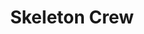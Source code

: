 ---
title: Skeleton Crew
poster: 'skeleton-crew.jpg'
description: Phylicia Rashad returns in the Broadway premiere in Dominique Morisseau's new play.
theater: Samuel J Friedman Theatre
original_preview: '2021-12-21'
original_opening: '2022-01-12'
preview: '2021-12-21'
opening: '2022-01-12'
tonyaward: false
criticspick: false
tags: 
  - Play
  - Broadway
  - Drama
trailer: 
website: 'https://www.manhattantheatreclub.com/shows/2021-22-season/skeleton-crew/'
tickets:
  - highlight: true
    type: digitalRush
    title: $30 Rush
    info: https://www.todaytix.com/nyc/shows/24217
  - highlight: false
    type: regular
    title: $59+ Tickets
    info: https://www.telecharge.com/Broadway/Skeleton-Crew/
---